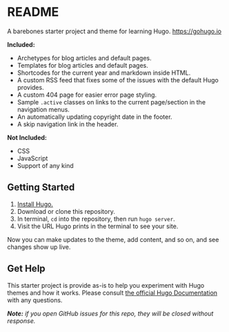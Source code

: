 # README

A barebones starter project and theme for learning Hugo. https://gohugo.io

**Included:**

- Archetypes for blog articles and default pages.
- Templates for blog articles and default pages.
- Shortcodes for the current year and markdown inside HTML.
- A custom RSS feed that fixes some of the issues with the default Hugo provides.
- A custom 404 page for easier error page styling.
- Sample `.active` classes on links to the current page/section in the navigation menus.
- An automatically updating copyright date in the footer.
- A skip navigation link in the header.

**Not Included:**

- CSS
- JavaScript
- Support of any kind



## Getting Started

1. [Install Hugo.](https://gohugo.io/getting-started/installing/)
2. Download or clone this repository.
3. In terminal, `cd` into the repository, then run `hugo server`.
4. Visit the URL Hugo prints in the terminal to see your site.

Now you can make updates to the theme, add content, and so on, and see changes show up live.



## Get Help

This starter project is provide as-is to help you experiment with Hugo themes and how it works. Please consult [the official Hugo Documentation](https://gohugo.io/) with any questions.

*__Note:__ if you open GitHub issues for this repo, they will be closed without response.*